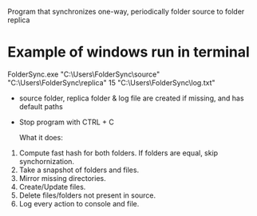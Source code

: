 Program that synchronizes one-way, periodically folder source to folder replica

# Example of windows run in terminal
FolderSync.exe "C:\Users\FolderSync\source" "C:\Users\FolderSync\replica" 15 "C:\Users\FolderSync\log.txt"

- source folder, replica folder & log file are created if missing, and has default paths
- Stop program with CTRL + C

  What it does:
1. Compute fast hash for both folders. If folders are equal, skip synchornization.
2. Take a snapshot of folders and files.
3. Mirror missing directories.
4. Create/Update files.
5. Delete files/folders not present in source.
6. Log every action to console and file.

